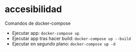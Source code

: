 # accesibilidad

Comandos de docker-compose
- Ejecutar app: `docker-compose up`
- Ejecutar app tras hacer build: `docker-compose up --build`
- Ejecutar en segundo plano: `docker-compose up -d`
